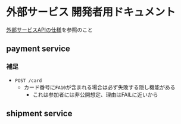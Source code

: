 # 外部サービス 開発者用ドキュメント

[外部サービスAPIの仕様](../webapp/docs/EXTERNAL_SERVICE_SPEC.md)を参照のこと

## payment service

### 補足

* `POST /card`
  * カード番号に`FA10`が含まれる場合は必ず失敗する隠し機能がある
    * これは参加者には非公開想定、理由はFAILに近いから

## shipment service
